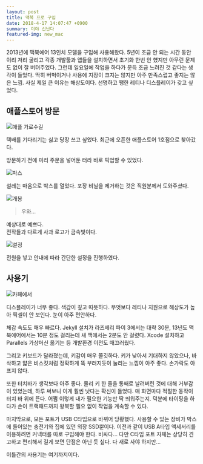 ```yaml
---
layout: post
title: 맥북 프로 구입
date: 2018-4-17 14:07:47 +0900
summary: 이야 신난다
featured-img: new_mac
---
```


2013년에 맥북에어 13인치 모델을 구입해 사용해왔다.
5년이 조금 안 되는 시간 동안 이리 저리 굴리고 각종 개발툴과 앱들을 설치하면서 초기화 한번 안 헀지만 아무런 문제도 없이 잘 버텨주었다.
그런데 일요일에 작업을 하다가 문득 조금 느려진 것 같다는 생각이 들었다. 딱히 버벅이거나 사용에 지장이 크지는 않지만 아주 만족스럽고 좋지는 않은 느낌. 사실 제일 큰 이유는 해상도이다. 선명하고 쨍한 레티나 디스플레이가 갖고 싶었다.

## 애플스토어 방문

![애플 가로수길](https://raw.githubusercontent.com/potados99/potados99.github.io/master/assets/img/posts/applestore_md.png)

택배를 기다리기는 싫고 당장 쓰고 싶었다. 최근에 오픈한 애플스토어 1호점으로 찾아갔다.

방문하기 전에 미리 주문을 넣어둔 터라 바로 픽업할 수 있었다.

![박스](https://raw.githubusercontent.com/potados99/potados99.github.io/master/assets/img/posts/new_mac_md.jpg)  

설레는 마음으로 박스를 열었다. 포장 비닐을 제거하는 것은 직원분께서 도와주셨다.

![개봉](https://raw.githubusercontent.com/potados99/potados99.github.io/master/assets/img/posts/new_mac_open_md.jpg)
>우와...

예상대로 예쁘다.  
전작들과 다르게 사과 로고가 금속빛이다.

![설정](https://raw.githubusercontent.com/potados99/potados99.github.io/master/assets/img/posts/new_mac_setup_md.jpg)

전원을 넣고 안내에 따라 간단한 설정을 진행하였다.

## 사용기

![카페에서](https://raw.githubusercontent.com/potados99/potados99.github.io/master/assets/img/posts/mac_at_cafe_md.jpg)

디스플레이가 너무 좋다. 색감이 깊고 따뜻하다. 무엇보다 레티나 지원으로 해상도가 높아 픽셀이 안 보인다. 눈이 아주 편안하다.

체감 속도도 매우 빠르다. Jekyll 설치가 라즈베리 파이 3에서는 대략 30분, 13년도 맥북에어에서는 10분 정도 걸리는데 새 맥에서는 2분도 안 걸렸다. Xcode 설치하고 Parallels 가상머신 옮기는 등 개발환경 이전도 매끄러웠다.

그리고 키보드가 달라졌는데, 키감이 매우 쫄깃하다. 키가 낮아서 기대하지 않았으나, 바삭하고 얇은 비스킷처럼 정확하게 똑 부러지듯이 눌리는 느낌이 아주 좋다. 손가락도 아프지 않다.

또한 터치바가 생각보다 아주 좋다. 물리 키 한 줄을 통째로 날려버린 것에 대해 거부감이 있었는데, 하루 써보니 이게 훨씬 낫다는 확신이 들었다. 매 화면마다 적절한 동작이 터치 바 위에 뜬다. 어쩜 이렇게 내가 필요한 기능만 딱 띄워주는지. 덕분에 타이핑을 하다가 손이 트랙패드까지 왕복할 필요 없이 작업을 계속할 수 있다.

마지막으로, 모든 포트가 USB C타입으로 바뀌어 당황했다. 사용할 수 있는 장비가 박스에 들어있는 충전기와 집에 있던 외장 SSD뿐이다. 이전과 같이 USB A타입 액세서리를 이용하려면 커넥터를 따로 구입해야 한다. 비싸다... 다만 C타입 포트 자체는 상당히 견고하고 편리해서 길게 보면 단점은 아닌 듯 싶다. 다 새로 사야 하지만...

이틀간의 사용기는 여기까지이다.
